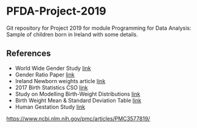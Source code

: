 # PFDA-Project-2019
Git repository for Project 2019 for module Programming for Data Analysis: Sample of children born in Ireland with some details.



## References
- World Wide Gender Study [link](https://ourworldindata.org/gender-ratio)
- Gender Ratio Paper [link](https://www.pnas.org/content/116/19/9303)
- Ireland Newborn weights article [link](https://www.independent.ie/irish-news/big-is-beautiful-as-experts-dispel-sumo-baby-myth-26454311.html)
- 2017 Birth Statistics CSO [link](https://www.cso.ie/en/releasesandpublications/ep/p-vsar/vitalstatisticsannualreport2017/births2017/)
- Study on Modelling Birth-Weight Distributions [link](https://www.ncbi.nlm.nih.gov/pmc/articles/PMC2927479/)
- Birth Weight Mean & Standard Deviation Table [link](https://www.ncbi.nlm.nih.gov/core/lw/2.0/html/tileshop_pmc/tileshop_pmc_inline.html?title=Click%20on%20image%20to%20zoom&p=PMC3&id=2802014_OpenMed-01-e74-t002.jpg)
- Human Gestation Study [link](https://www.ncbi.nlm.nih.gov/pmc/articles/PMC3777570/)

https://www.ncbi.nlm.nih.gov/pmc/articles/PMC3577819/